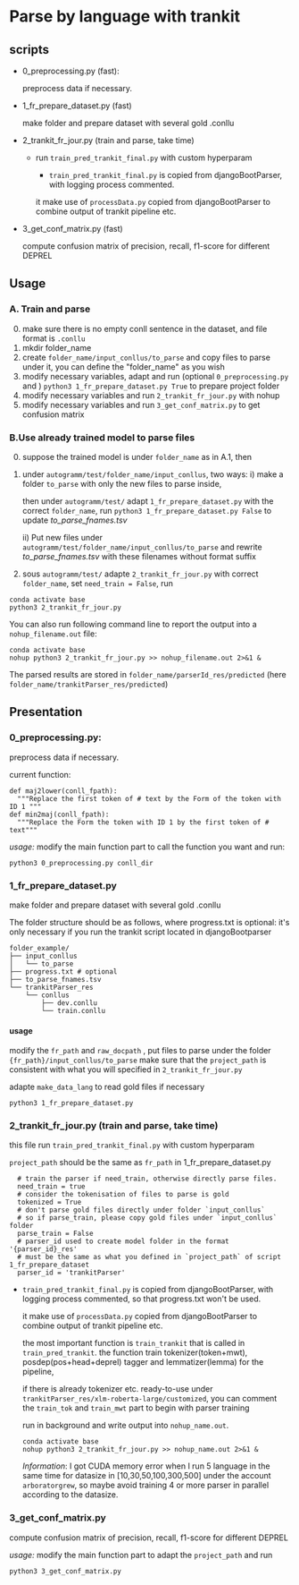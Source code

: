 # Parse by language with trankit


## scripts

- 0_preprocessing.py (fast): 

  preprocess data if necessary. 
- 1_fr_prepare_dataset.py (fast)
  
  make folder and prepare dataset with several gold .conllu 
- 2_trankit_fr_jour.py (train and parse, take time)
    + run ```train_pred_trankit_final.py``` with custom hyperparam
        + ```train_pred_trankit_final.py``` is copied from djangoBootParser, with logging process commented.

        it make use of ```processData.py``` copied from djangoBootParser to combine output of trankit pipeline etc.
- 3_get_conf_matrix.py (fast)

  compute confusion matrix of precision, recall, f1-score for different DEPREL


## Usage
### A. Train and parse

0. make sure there is no empty conll sentence in the dataset, and file format is `.conllu`
1. mkdir folder_name
2. create `folder_name/input_conllus/to_parse` and copy files to parse under it, 
you can define the "folder_name" as you wish
3. modify necessary variables, adapt and run (optional `0_preprocessing.py` and ) `python3 1_fr_prepare_dataset.py True` 
to prepare project folder
4. modify necessary variables and run `2_trankit_fr_jour.py` with nohup 
5. modify necessary variables and run `3_get_conf_matrix.py` to get confusion matrix

### B.Use already trained model to parse files 

0. suppose the trained model is under `folder_name` as in A.1, then
1. under `autogramm/test/folder_name/input_conllus`, 
  two ways:
  i) make a folder `to_parse` with only the new files to parse inside,
  
    then under `autogramm/test/` adapt `1_fr_prepare_dataset.py` with the correct `folder_name`, 
    run `python3 1_fr_prepare_dataset.py False` to update *to_parse_fnames.tsv*  
    
    ii) Put new files under `autogramm/test/folder_name/input_conllus/to_parse`
     and rewrite *to_parse_fnames.tsv* with these filenames without format suffix

2. sous `autogramm/test/`
  adapte `2_trankit_fr_jour.py` with correct `folder_name`, 
  set `need_train = False`, run

  ```
  conda activate base
  python3 2_trankit_fr_jour.py
  ```
  You can also run following command line to report the output into a `nohup_filename.out` file:
  ```
  conda activate base
  nohup python3 2_trankit_fr_jour.py >> nohup_filename.out 2>&1 &
  ```
  The parsed results are stored in `folder_name/parserId_res/predicted` (here `folder_name/trankitParser_res/predicted`)


## Presentation
### 0_preprocessing.py: 

  preprocess data if necessary. 
  
  current function: 
  ```
  def maj2lower(conll_fpath):
    """Replace the first token of # text by the Form of the token with ID 1 """
  def min2maj(conll_fpath):
    """Replace the Form the token with ID 1 by the first token of # text"""
  ```
  *usage:* modify the main function part to call the function you want and run:
  ```
  python3 0_preprocessing.py conll_dir
  ```
### 1_fr_prepare_dataset.py 

  make folder and prepare dataset with several gold .conllu 
  
  The folder structure should be as follows, where progress.txt is optional: 
  it's only necessary if you run the trankit script located in djangoBootparser 

  ```
  folder_example/
  ├── input_conllus
  │   └── to_parse
  ├── progress.txt # optional
  ├── to_parse_fnames.tsv
  └── trankitParser_res
      └── conllus
          ├── dev.conllu
          └── train.conllu
  ```
  
  #### usage
  modify the `fr_path` and `raw_docpath` , 
  put files to parse under the folder `{fr_path}/input_conllus/to_parse`
  make sure that the `project_path` is consistent with what you will specified in `2_trankit_fr_jour.py `
  
  adapte `make_data_lang` to read gold files if necessary
  
  ```python3 1_fr_prepare_dataset.py```
  

### 2_trankit_fr_jour.py (train and parse, take time)
  this file run `train_pred_trankit_final.py` with custom hyperparam
    
  `project_path` should be the same as `fr_path` in 1_fr_prepare_dataset.py   
      
      # train the parser if need_train, otherwise directly parse files.
      need_train = true
      # consider the tokenisation of files to parse is gold
      tokenized = True
      # don't parse gold files directly under folder `input_conllus`
      # so if parse_train, please copy gold files under `input_conllus` folder
      parse_train = False
      # parser_id used to create model folder in the format '{parser_id}_res' 
      # must be the same as what you defined in `project_path` of script 1_fr_prepare_dataset
      parser_id = 'trankitParser'
    
  + `train_pred_trankit_final.py` is copied from djangoBootParser, with logging process commented, so that progress.txt won't be used.
        
    it make use of `processData.py` copied from djangoBootParser to combine output of trankit pipeline etc.
        
    the most important function is `train_trankit` that is called in `train_pred_trankit`. 
    the function train tokenizer(token+mwt), posdep(pos+head+deprel) tagger and lemmatizer(lemma) for the pipeline, 
     
    if there is already tokenizer etc. ready-to-use under `trankitParser_res/xlm-roberta-large/customized`, 
    you can comment the `train_tok` and `train_mwt` part to begin with parser training 

    run in background and write output into `nohup_name.out`. 
    ```
    conda activate base
    nohup python3 2_trankit_fr_jour.py >> nohup_name.out 2>&1 &
    ```

    *Information*: I got CUDA memory error when I run 5 language in the same time for datasize in [10,30,50,100,300,500] under the account `arboratorgrew`, so maybe avoid training 4 or more parser in parallel according to the datasize.

### 3_get_conf_matrix.py

compute confusion matrix of precision, recall, f1-score for different DEPREL

  *usage:* modify the main function part to adapt the `project_path` and run
  ```
  python3 3_get_conf_matrix.py
  ```

